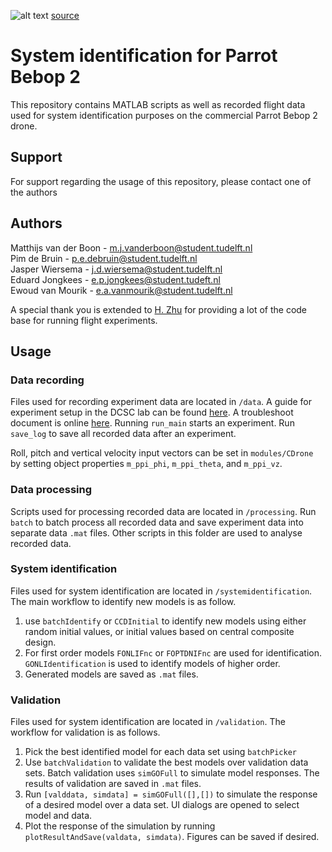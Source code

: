 ![alt text](https://www.parrot.com/files/s3fs-public/ps/3495-large-parrot-3495jpg.jpg "Parrot Bebop 2")
[source](https://www.parrot.com)
# System identification for Parrot Bebop 2
This repository contains MATLAB scripts as well as recorded flight data used for system identification purposes on the commercial Parrot Bebop 2 drone.

## Support
For support regarding the usage of this repository, please contact one of the authors

## Authors
Matthijs van der Boon - m.j.vanderboon@student.tudelft.nl  
Pim de Bruin - p.e.debruin@student.tudelft.nl  
Jasper Wiersema - j.d.wiersema@student.tudelft.nl  
Eduard Jongkees - e.p.jongkees@student.tudeft.nl  
Ewoud van Mourik - e.a.vanmourik@student.tudelft.nl

A special thank you is extended to [H. Zhu](https://github.com/hai-zhu) for providing a lot of the code base for running flight experiments.

## Usage

### Data recording
Files used for recording experiment data are located in `/data`. A guide for experiment setup in the DCSC lab can be found [here](https://docs.google.com/document/d/1Ap_kQQK0nCGyiXhGXnmifd_kB4u8_QHbuX7kWRNe9YM/edit). A troubleshoot document is online [here](www.example.com). Running `run_main` starts an experiment. Run `save_log` to save all recorded data after an experiment.

Roll, pitch and vertical velocity input vectors can be set in `modules/CDrone` by setting object properties `m_ppi_phi`, `m_ppi_theta`, and `m_ppi_vz`.

### Data processing
Scripts used for processing recorded data are located in `/processing`. Run `batch` to batch process all recorded data and save experiment data into separate data `.mat` files.
Other scripts in this folder are used to analyse recorded data.

### System identification
Files used for system identification are located in `/systemidentification`. The main workflow to identify new models is as follow.

1. use `batchIdentify` or `CCDInitial` to identify new models using either random initial values, or initial values based on central composite design.
2. For first order models `FONLIFnc` or `FOPTDNIFnc` are used for identification. `GONLIdentification` is used to identify models of higher order.
3. Generated models are saved as `.mat` files.

### Validation
Files used for system identification are located in `/validation`. The workflow for validation is as follows.

1. Pick the best identified model for each data set using `batchPicker`
2. Use `batchValidation` to validate the best models over validation data sets. Batch validation uses `simGOFull` to simulate model responses. The results of validation are saved in `.mat` files.
3. Run `[valddata, simdata] = simGOFull([],[])` to simulate the response of a desired model over a data set. UI dialogs are opened to select model and data.
4. Plot the response of the simulation by running `plotResultAndSave(valdata, simdata)`. Figures can be saved if desired.
